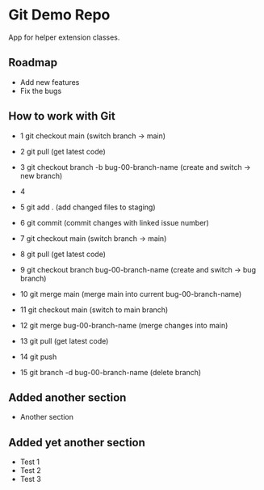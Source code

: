 # Git Demo Repo
App for helper extension  classes.

## Roadmap
* Add new features
* Fix the bugs

## How to work with Git
* 1		git checkout main							(switch branch -> main)
* 2 	git pull									(get latest code)

* 3 	git checkout branch -b bug-00-branch-name	(create and switch -> new branch)
* 4		<make changes>
* 5 	git add .									(add changed files to staging)
* 6		git commit									(commit changes with linked issue number)

* 7		git checkout main							(switch branch -> main)
* 8 	git pull									(get latest code)

* 9 	git checkout branch bug-00-branch-name		(create and switch -> bug branch)
* 10	git merge main								(merge main into current bug-00-branch-name)

* 11	git checkout main							(switch to main branch)
* 12	git merge bug-00-branch-name				(merge changes into main)

* 13	git pull 									(get latest code)
* 14	git push

* 15	git branch -d bug-00-branch-name			(delete branch)

## Added another section
* Another section
  
## Added yet another section
  * Test 1
  * Test 2
  * Test 3
